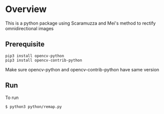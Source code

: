 # Overview
This is a python package using Scaramuzza and Mei's method to rectify omnidirectional images

## Prerequisite

```
pip3 install opencv-python
pip3 install opencv-contrib-python
```

Make sure opencv-python and opencv-contrib-python have same version

## Run

To run
```
$ python3 python/remap.py
```